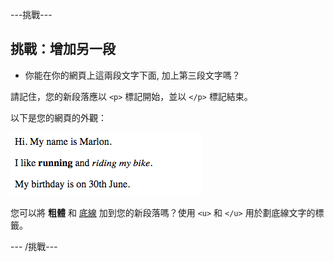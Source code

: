 \---挑戰\---

## 挑戰：增加另一段

- 你能在你的網頁上這兩段文字下面, 加上第三段文字嗎？

請記住，您的新段落應以 `<p>` 標記開始，並以 `</p>` 標記結束。

以下是您的網頁的外觀：

![截圖](images/birthday-paragraph.png)

您可以將 **粗體** 和 <u>底線</u> 加到您的新段落嗎？使用 `<u>` 和 `</u>` 用於劃底線文字的標籤。

\--- /挑戰\---